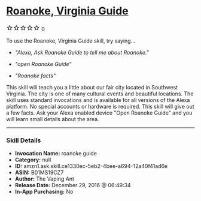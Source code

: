 # [Roanoke, Virginia Guide](http://alexa.amazon.com/#skills/amzn1.ask.skill.ce1330ec-5eb2-4bee-a694-12a40f41ad6e)
![0 stars](../../images/ic_star_border_black_18dp_1x.png)![0 stars](../../images/ic_star_border_black_18dp_1x.png)![0 stars](../../images/ic_star_border_black_18dp_1x.png)![0 stars](../../images/ic_star_border_black_18dp_1x.png)![0 stars](../../images/ic_star_border_black_18dp_1x.png) 0

To use the Roanoke, Virginia Guide skill, try saying...

* *"Alexa, Ask Roanoke Guide to tell me about Roanoke."*

* *"open Roanoke Guide"*

* *"Roanoke facts"*

This skill will teach you a little about our fair city located in Southwest Virginia. The city is one of many cultural events and beautiful locations. The skill uses standard invocations and is available for all versions of the Alexa platform. No special accounts or hardware is required. This skill will give out a few facts. Ask your Alexa enabled device "Open Roanoke Guide" and you will learn small details about the area.

***

### Skill Details

* **Invocation Name:** roanoke guide
* **Category:** null
* **ID:** amzn1.ask.skill.ce1330ec-5eb2-4bee-a694-12a40f41ad6e
* **ASIN:** B01MS19CZ7
* **Author:** The Vaping Ant
* **Release Date:** December 29, 2016 @ 06:49:34
* **In-App Purchasing:** No
